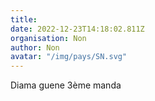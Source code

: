 ```yaml
---
title: 
date: 2022-12-23T14:18:02.811Z
organisation: Non
author: Non
avatar: "/img/pays/SN.svg"
---
```


Diama guene 3ème manda